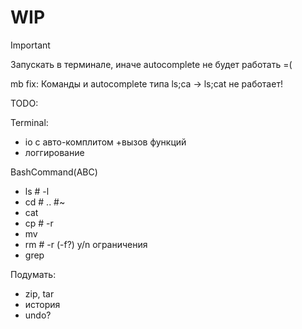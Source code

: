 # WIP

> [!IMPORTANT]
> Запускать в терминале, иначе autocomplete не будет работать =(


mb fix: Команды и autocomplete типа ls;ca -> ls;cat не работает!

TODO:

Terminal:
- io с авто-комплитом +вызов функций
- логгирование

BashCommand(ABC)
- ls # -l
- cd # .. #~
- cat 
- cp # -r
- mv 
- rm # -r (-f?) y/n ограничения
- grep

Подумать:
- zip, tar
- история
- undo?


